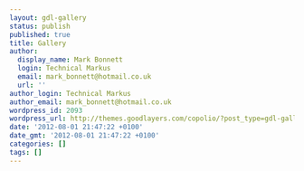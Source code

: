 ```yaml
---
layout: gdl-gallery
status: publish
published: true
title: Gallery
author:
  display_name: Mark Bonnett
  login: Technical Markus
  email: mark_bonnett@hotmail.co.uk
  url: ''
author_login: Technical Markus
author_email: mark_bonnett@hotmail.co.uk
wordpress_id: 2093
wordpress_url: http://themes.goodlayers.com/copolio/?post_type=gdl-gallery&amp;p=2093
date: '2012-08-01 21:47:22 +0100'
date_gmt: '2012-08-01 21:47:22 +0100'
categories: []
tags: []
---
```


